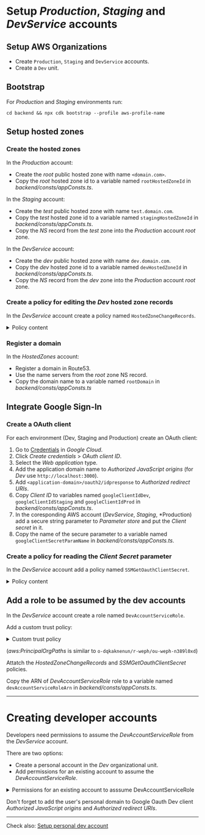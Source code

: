 # Setup *Production*, *Staging* and *DevService* accounts

## Setup AWS Organizations
* Create `Production`, `Staging` and `DevService` accounts.
* Create a `Dev` unit.

## Bootstrap

For *Production* and *Staging* environments run:

`cd backend && npx cdk bootstrap --profile aws-profile-name`

## Setup hosted zones

### Create the hosted zones

In the *Production* account:
* Create the *root* public hosted zone with name `<domain.com>`.
* Copy the *root* hosted zone id to a variable named `rootHostedZoneId` in *backend/consts/appConsts.ts*.

In the *Staging* account:
* Create the *test* public hosted zone with name `test.domain.com`.
* Copy the *test* hosted zone id to a variable named `stagingHostedZoneId` in *backend/consts/appConsts.ts*.
* Copy the *NS* record from the *test* zone into the *Production* account *root* zone.

In the *DevService* account:
* Create the *dev* public hosted zone with name `dev.domain.com`.
* Copy the *dev* hosted zone id to a variable named `devHostedZoneId` in *backend/consts/appConsts.ts*.
* Copy the *NS* record from the *dev* zone into the *Production* account *root* zone.

### Create a policy for editing the *Dev* hosted zone records

In the *DevService* account create a policy named `HostedZoneChangeRecords`.

<details>
    <summary>Policy content</summary>

    {
        "Version": "2012-10-17",
        "Statement": [
            {
                "Effect": "Allow",
                "Action": "route53:ChangeResourceRecordSets",
                "Resource": "arn:aws:route53:::hostedzone/DEV_HOSTED_ZONE_ID"
            },
            {
                "Effect": "Allow",
                "Action": "route53:ListHostedZonesByName",
                "Resourcthee": "*"
            }
        ]
    }
</details>

### Register a domain

In the *HostedZones* account:

* Register a domain in Route53.
* Use the name servers from the *root* zone NS record.
* Copy the domain name to a variable named `rootDomain` in *backend/consts/appConsts.ts*

## Integrate Google Sign-In

### Create a OAuth client

For each environment (Dev, Staging and Production) create an OAuth client:

1. Go to [Credentials](https://console.cloud.google.com/apis/credentials) in *Google Cloud*.
2. Click *Create credentials* > *OAuth client ID*.
3. Select the *Web application* type.
4. Add the application domain name to *Authorized JavaScript origins* (for *Dev* use `http://localhost:3000`).
5. Add `<application-domain>/oauth2/idpresponse` to *Authorized redirect URIs*.
6. Copy *Client ID* to variables named `googleClientIdDev`, `googleClientIdStaging` and `googleClientIdProd` in *backend/consts/appConsts.ts*.
7. In the coresponding AWS account (*DevService*, *Staging*, *Production) add a secure string parameter to *Parameter store* and put the *Client secret* in it.
8. Copy the name of the secure parameter to a variable named `googleClientSecretParamName` in *backend/consts/appConsts.ts*.

### Create a policy for reading the *Client Secret* parameter

In the *DevService* account add a policy named `SSMGetOauthClientSecret`.

<details>
    <summary>Policy content</summary>

    {
      "Version": "2012-10-17",
      "Statement": [
          {
              "Effect": "Allow",
              "Action": "ssm:GetParameters",
              "Resource": "arn:aws:ssm:<THE-REGION>:<THE-ACCOUNT-ID>:parameter/auth/google/client-secret"
          }
      ]
    }
</details>

## Add a role to be assumed by the dev accounts

In the *DevService* account create a role named `DevAccountServiceRole`.

Add a custom trust policy:

<details>
    <summary>Custom trust policy</summary>

    {
        "Version": "2012-10-17",
        "Statement": [
            {
                "Effect": "Allow",
                "Principal": {
                    "AWS": "*"
                },
                "Action": "sts:AssumeRole",
                "Condition": {
                    "ForAnyValue:StringLike": {
                        "aws:PrincipalOrgPaths": "ORGANIZATIONS_PATH_TO_DEV_UNIT/*"
                    }
                }
            }
        ]
    }
</details>

(*aws:PrincipalOrgPaths* is similar to `o-dqkaknenun/r-weph/ou-weph-n389l0xd`)

Attatch the *HostedZoneChangeRecords* and *SSMGetOauthClientSecret* policies.

Copy the ARN of *DevAccountServiceRole* role to a variable named `devAccountServiceRoleArn` in *backend/consts/appConsts.ts*.

---

# Creating developer accounts

Developers need permissions to assume the *DevAccountServiceRole* from the *DevService* account.

There are two options:

* Create a personal account in the *Dev* organizational unit.
* Add permissions for an existing account to assume the *DevAccountServiceRole*.

<details>
    <summary>Permissions for an existing account to asssume DevAccountServiceRole</summary>

     {
        "Effect": "Allow",
        "Principal": {
            "AWS": "ACCOUNT_ID"
        },
        "Action": "sts:AssumeRole"
    }
</details>

Don't forget to add the user's personal domain to Google Oauth Dev client *Authorized JavaScript origins* and *Authorized redirect URIs*.

----

Check also: [Setup personal dev account](README.md)